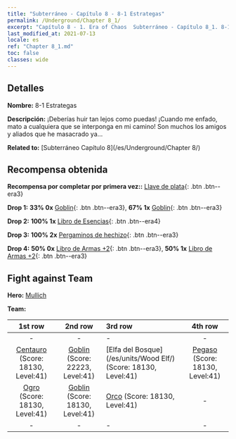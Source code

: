 ```yaml
---
title: "Subterráneo - Capítulo 8 - 8-1 Estrategas"
permalink: /Underground/Chapter 8_1/
excerpt: "Capítulo 8 - 1. Era of Chaos  Subterráneo - Capítulo 8_1. 8-1 Estrategas"
last_modified_at: 2021-07-13
locale: es
ref: "Chapter 8_1.md"
toc: false
classes: wide
---
```


## Detalles

 **Nombre:** 8-1 Estrategas

 **Descripción:** ¡Deberías huir tan lejos como puedas! ¡Cuando me enfado, mato a cualquiera que se interponga en mi camino! Son muchos los amigos y aliados que he masacrado ya...

 **Related to:** [Subterráneo Capítulo 8](/es/Underground/Chapter 8/)

## Recompensa obtenida

 **Recompensa por completar por primera vez::** [Llave de plata](/ItemsES/con_693/){: .btn .btn--era3}

 **Drop 1:** **33% 0x** [Goblin](/ItemsES/unt_217/){: .btn .btn--era3}, **67% 1x** [Goblin](/ItemsES/unt_217/){: .btn .btn--era3}

 **Drop 2:** **100% 1x** [Libro de Esencias](/ItemsES/mat_39/){: .btn .btn--era4}

 **Drop 3:** **100% 2x** [Pergaminos de hechizo](/ItemsES/con_694/){: .btn .btn--era3}

 **Drop 4:** **50% 0x** [Libro de Armas +2](/ItemsES/mat_32/){: .btn .btn--era3}, **50% 1x** [Libro de Armas +2](/ItemsES/mat_32/){: .btn .btn--era3}


## Fight against Team
 **Hero:** [Mullich](/es/heroes/Mullich/)

 **Team:**


  | 1st row | 2nd row | 3rd row | 4th row |
  |:----:|:----:|:----|:----:|
  | - | - | - | - |
  | [Centauro](/es/units/Centaur/) (Score: 18130, Level:41)  | [Goblin](/es/units/Goblin/) (Score: 22223, Level:41)  | [Elfa del Bosque](/es/units/Wood Elf/) (Score: 18130, Level:41)  | [Pegaso](/es/units/Pegasus/) (Score: 18130, Level:41)  |
  | [Ogro](/es/units/Ogre/) (Score: 18130, Level:41)  | [Goblin](/es/units/Goblin/) (Score: 18130, Level:41)  | [Orco](/es/units/Orc/) (Score: 18130, Level:41)  | - |
  | - | - | - | - |


